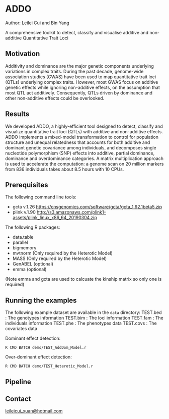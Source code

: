 # ADDO

Author: Leilei Cui and Bin Yang

A comprehensive toolkit to detect, classify and visualise additive and non-additive Quantitative Trait Loci

## Motivation
Additivity and dominance are the major genetic components underlying variations in complex traits. During the past decade, genome-wide association studies (GWAS) have been used to map quantitative trait loci (QTLs) underlying complex traits. However, most GWAS focus on additive genetic effects while ignoring non-additive effects, on the assumption that most QTL act additively. Consequently, QTLs driven by dominance and other non-additive effects could be overlooked.

## Results
We developed ADDO, a highly-efficient tool designed to detect, classify and visualize quantitative trait loci (QTLs) with additive and non-additive effects. ADDO implements a mixed-model transformation to control for population structure and unequal relatedness that accounts for both additive and dominant genetic covariance among individuals, and decomposes single nucleotide polymorphism (SNP) effects into additive, partial dominance, dominance and overdominance categories. A matrix multiplication approach is used to accelerate the computation: a genome scan on 20 million markers from 836 individuals takes about 8.5 hours with 10 CPUs.

## Prerequisites
The following command line tools:
* gcta v.1.26 https://cnsgenomics.com/software/gcta/gcta_1.92.1beta5.zip
* plink v.1.90 http://s3.amazonaws.com/plink1-assets/plink_linux_x86_64_20190304.zip

The following R packages:
* data.table
* parallel
* bigmemory
* mvtnorm (Only required by the Heterotic Model)
* MASS (Only required by the Heterotic Model)
* GenABEL (optional)
* emma (optional)

(Note emma and gcta are used to calcuate the kinship matrix so only one is required)

## Running the examples
The following example dataset are available in the `data` directory:
TEST.bed : The genotypes information
TEST.bim : The loci information
TEST.fam : The individuals information
TEST.phe : The phenotypes data
TEST.covs : The covariates data

Dominant effect detection:
```
R CMD BATCH demo/TEST_AddDom_Model.r
```

Over-dominant effect detection:
```
R CMD BATCH demo/TEST_Heterotic_Model.r
```

## Pipeline


## Contact
leileicui_xuan@hotmail.com
